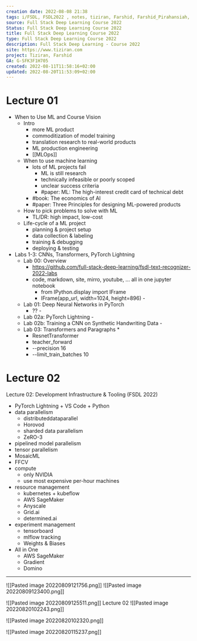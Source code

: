 ```yaml
---
creation date: 2022-08-08 21:38
tags: i/FSDL, FSDL2022 , notes, tiziran, Farshid, Farshid_Pirahansiah, farshidPirahansiah, mindMap, Full_Stack_Deep_Learning_Course_2022
source: Full Stack Deep Learning Course 2022
Status: Full Stack Deep Learning Course 2022
title: Full Stack Deep Learning Course 2022
type: Full Stack Deep Learning Course 2022
description: Full Stack Deep Learning - Course 2022
site: https://www.tiziran.com 
project: Tiziran, Farshid
GA: G-SFK3F1H705
created: 2022-08-11T11:58:16+02:00
updated: 2022-08-20T11:53:09+02:00
---
```



# Lecture 01 
- When to Use ML and Course Vision
	- Intro
		- more ML product
		- commoditization of model training 
		- translation research to real-world products
		- ML production engineering
		- [[MLOps]]
	- When to use machine learning
		- lots of ML projects fail 
			- ML is still research
			- technically infeasible or poorly scoped
			- unclear success criteria
			- #paper: ML: The high-interest credit card of technical debt
		- #book: The economics of AI
		- #paper: Three Principles for designing ML-powered products		
	- How to pick problems to solve with ML 
		- TL/DR: high impact, low-cost
	- Life-cycle of a ML project
		- planning & project setup
		- data collection & labeling
		- training & debugging
		- deploying & testing 
- Labs 1-3: CNNs, Transformers, PyTorch Lightning
	- Lab 00: Overview
		- https://github.com/full-stack-deep-learning/fsdl-text-recognizer-2022-labs 
		- code, markdown, site, mirro, youtube, ... all in one jupyter notebook 
			- from IPython.display import IFrame
			- IFrame(app_url, width=1024, height=896)			- 
	- Lab 01: Deep Neural Networks in PyTorch       
		- ??		- 
	- Lab 02a: PyTorch Lightning		- 
	- Lab 02b: Training a CNN on Synthetic Handwriting Data		- 
	- Lab 03: Transformers and Paragraphs *          
		- ResnetTransformer
		- teacher_forward
		- --precision 16
		- --limit_train_batches 10	 


# Lecture 02
Lecture 02: Development Infrastructure & Tooling (FSDL 2022)
- PyTorch Lightning + VS Code + Python
- data parallelism
	- distributeddataparallel 
	- Horovod 
	- sharded data parallelism
	- ZeRO-3
- pipelined model parallelism
- tensor parallelism
- MosaicML 
- FFCV
- compute
	- only NVIDIA
	- use most expensive per-hour machines
- resource management
	- kubernetes + kubeflow
	- AWS SageMaker
	- Anyscale
	- Grid.ai
	- determined.ai
- experiment management
	- tensorboard
	- mlflow tracking
	- Weights & Biases
- All in One
	- AWS SageMaker
	- Gradient
	- Domino
---

![[Pasted image 20220809121756.png]]
![[Pasted image 20220809123400.png]]

![[Pasted image 20220809125511.png]]
Lecture 02
![[Pasted image 20220820102243.png]]

![[Pasted image 20220820102320.png]]




![[Pasted image 20220820115237.png]]

